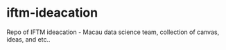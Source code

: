 # iftm-ideacation
Repo of IFTM ideacation - Macau data science team, collection of canvas, ideas, and etc..
